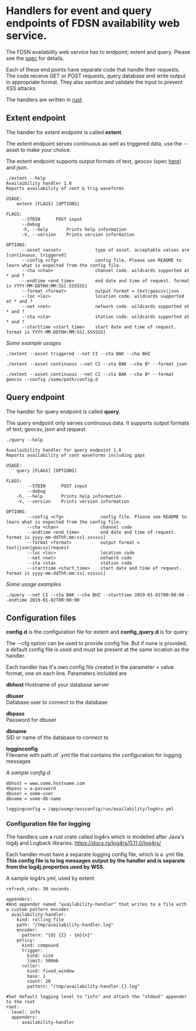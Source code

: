 # Handlers for event and query endpoints of FDSN availability web service.

The FDSN availability web service has to endpoint; extent and query. Please see the [spec](https://fdsn.org/webservices/fdsnws-availability-1.0.pdf) for details.  

Each of these end points have separate code that handle their requests. The code receive GET or POST requests, query database and write output in appropriate format. They also sanitize and validate the input to prevent XSS attacks.  

The handlers are written in [rust](https://www.rust-lang.org/).  
  
  
## Extent endpoint

The handler for extent endpoint is called **extent**. 

The extent endpoint serves continuous as well as triggered data, use the --asset to make your choice.  

The extent endpoint supports output formats of text, geocsv (spec [here](http://geows.ds.iris.edu/documents/GeoCSV.pdf)) and json. 

```
./extent --help
Availaibility handler 1.0
Reports availability of cont & trig waveforms

USAGE:
    extent [FLAGS] [OPTIONS]
	
FLAGS:
      --STDIN      POST input
      --debug      
      -h, --help       Prints help information
      -V, --version    Prints version information
							
OPTIONS:
      --asset <asset>             type of asset. acceptable values are [continuous, triggered]
      --config <cfg>              config file. Please see README to learn what is expected from the config file.
      --cha <chan>                channel code. wildcards supported at * and ?
      --endtime <end_time>        end date and time of request. format is YYYY-MM-DDTHH:MM:SS[.SSSSSS]
      --format <format>           output format = text|geocsv|json
      --loc <loc>                 location code. wildcards supported at * and ?
      --net <net>                 network code. wildcards supported at * and ?
      --sta <sta>                 station code. wildcards supported at * and ?
      --starttime <start_time>    start date and time of request. format is YYYY-MM-DDTHH:MM:SS[.SSSSSS]																									
```

*Some example usages*  
  
```  
./extent --asset triggered --net CI --sta BAK --cha BHZ 

./extent --asset continuous --net CI --sta BAK --cha B* --format json

./extent --asset continuous --net CI --sta BAK --cha B* --format geocsv --config /some/path/config.d
```
  
  
## Query endpoint

The handler for query endpoint is called **query**.  

The query endpoint only serves continuous data. It supports output formats of text, geocsv, json and request. 

```
./query --help  

Availaibility handler for query endpoint 1.0  
Reports availability of cont waveforms including gaps  

USAGE:
    query [FLAGS] [OPTIONS]

FLAGS:
        --STDIN      POST input
        --debug
    -h, --help       Prints help information
    -V, --version    Prints version information

OPTIONS:
        --config <cfg>              config file. Please see README to learn what is expected from the config file.
        --cha <chan>                channel code
		--endtime <end_time>        end date and time of request. format is yyyy-mm-ddThh:mm:ss[.ssssss]
		--format <format>           output format = text|json|geocsv|request
		--loc <loc>                 location code
		--net <net>                 network code
		--sta <sta>                 station code
		--starttime <start_time>    start date and time of request. format is yyyy-mm-ddThh:mm:ss[.ssssss]
```

*Some usage examples*  

```
./query --net CI --sta BAK --cha BHZ --starttime 2019-01-01T00:00:00 --endtime 2019-01-02T00:00:00
```


## Configuration files

**config.d** is the configuration file for extent and **config_query.d** is for query.  

The --cfg option can be used to provide config file. But if none is provided, a default config file is used and must be present at the same location as the handler.

Each handler has it's own config file created in the parameter = value format, one on each line. Parameters included are  

**dbhost** 
Hostname of your database server  

**dbuser**  
Database user to connect to the database  

**dbpass**  
Password for dbuser  

**dbname**  
SID or name of the database to connect to  

**logginconfig**  
Filename with path of .yml file that contains the configuration for logging messages  

*A sample config.d*  

```
dbhost = www.some.hostname.com
dbpass = a-password
dbuser = some-user
dbname = some-db-name

loggingconfig = /app/wsmgr/wssconfig/run/availability/log4rs.yml
```
  
  
  
### Configuration file for logging    

The handlers use a rust crate called log4rs which is modelled after Java's log4j and Logback libraries. https://docs.rs/log4rs/0.11.0/log4rs/  

Each handler must have a separate logging config file, which is a .yml file. **This config file is to log messages output by the handler and is separate from the log4j.properties used by WSS.**   

A sample log4rs.yml, used by extent

```
refresh_rate: 30 seconds

appenders:
#And appender named "availability-handler" that writes to a file with a custom pattern encoder
  availability-handler:
    kind: rolling_file
    path: "/tmp/availability-handler.log"
    encoder:
      pattern: "{d} {I} - {m}{n}"
    policy:
      kind: compound
      trigger:
        kind: size
        limit: 500mb
      roller:
        kind: fixed_window
        base: 1
        count: 20
        pattern: "/tmp/availability-handler.{}.log"

#Set default logging level to "info" and attach the "stdout" appender to the root
root:
  level: info
  appenders:
    - availability-handler
```
